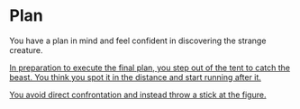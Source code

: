 # Plan

You have a plan in mind and feel confident in discovering the strange creature.

[In preparation to execute the final plan, you step out of the tent to catch the beast. You think you spot it in the distance and start running after it.](disappear.md)

[You avoid direct confrontation and instead throw a stick at the figure.](disappear.md)
